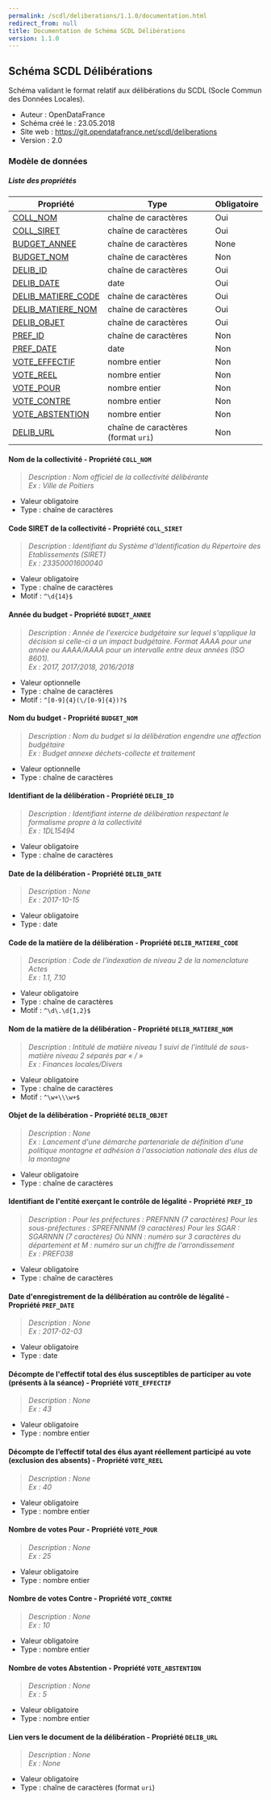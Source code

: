 ```yaml
---
permalink: /scdl/deliberations/1.1.0/documentation.html
redirect_from: null
title: Documentation de Schéma SCDL Délibérations
version: 1.1.0
---
```


## Schéma SCDL Délibérations

Schéma validant le format relatif aux délibérations du SCDL (Socle Commun des Données Locales).

- Auteur : OpenDataFrance
- Schéma créé le : 23.05.2018
- Site web : https://git.opendatafrance.net/scdl/deliberations
- Version : 2.0

### Modèle de données


##### Liste des propriétés

| Propriété | Type | Obligatoire |
| -- | -- | -- |
| [COLL_NOM](#nom-de-la-collectivité---propriété-coll_nom) | chaîne de caractères  | Oui |
| [COLL_SIRET](#code-siret-de-la-collectivité---propriété-coll_siret) | chaîne de caractères  | Oui |
| [BUDGET_ANNEE](#année-du-budget---propriété-budget_annee) | chaîne de caractères  | None |
| [BUDGET_NOM](#nom-du-budget---propriété-budget_nom) | chaîne de caractères  | Non |
| [DELIB_ID](#identifiant-de-la-délibération---propriété-delib_id) | chaîne de caractères  | Oui |
| [DELIB_DATE](#date-de-la-délibération---propriété-delib_date) | date  | Oui |
| [DELIB_MATIERE_CODE](#code-de-la-matière-de-la-délibération---propriété-delib_matiere_code) | chaîne de caractères  | Oui |
| [DELIB_MATIERE_NOM](#nom-de-la-matière-de-la-délibération---propriété-delib_matiere_nom) | chaîne de caractères  | Oui |
| [DELIB_OBJET](#objet-de-la-délibération---propriété-delib_objet) | chaîne de caractères  | Oui |
| [PREF_ID](#identifiant-de-l'entité-exerçant-le-contrôle-de-légalité---propriété-pref_id) | chaîne de caractères  | Non |
| [PREF_DATE](#date-d'enregistrement-de-la-délibération-au-contrôle-de-légalité---propriété-pref_date) | date  | Non |
| [VOTE_EFFECTIF](#décompte-de-l'effectif-total-des-élus-susceptibles-de-participer-au-vote-(présents-à-la-séance)---propriété-vote_effectif) | nombre entier  | Non |
| [VOTE_REEL](#décompte-de-l’effectif-total-des-élus-ayant-réellement-participé-au-vote-(exclusion-des-absents)---propriété-vote_reel) | nombre entier  | Non |
| [VOTE_POUR](#nombre-de-votes-pour---propriété-vote_pour) | nombre entier  | Non |
| [VOTE_CONTRE](#nombre-de-votes-contre---propriété-vote_contre) | nombre entier  | Non |
| [VOTE_ABSTENTION](#nombre-de-votes-abstention---propriété-vote_abstention) | nombre entier  | Non |
| [DELIB_URL](#lien-vers-le-document-de-la-délibération---propriété-delib_url) | chaîne de caractères (format `uri`) | Non |

#### Nom de la collectivité - Propriété `COLL_NOM`

> *Description : Nom officiel de la collectivité délibérante<br/>Ex : Ville de Poitiers*
- Valeur obligatoire
- Type : chaîne de caractères

#### Code SIRET de la collectivité - Propriété `COLL_SIRET`

> *Description : Identifiant du Système d'Identification du Répertoire des Etablissements (SIRET)<br/>Ex : 23350001600040*
- Valeur obligatoire
- Type : chaîne de caractères
- Motif : `^\d{14}$`

#### Année du budget - Propriété `BUDGET_ANNEE`

> *Description : Année de l'exercice budgétaire sur lequel s'applique la décision si celle-ci a un impact budgétaire. Format AAAA pour une année ou AAAA/AAAA pour un intervalle entre deux années (ISO 8601).<br/>Ex : 2017, 2017/2018, 2016/2018*
- Valeur optionnelle
- Type : chaîne de caractères
- Motif : `^[0-9]{4}(\/[0-9]{4})?$`

#### Nom du budget - Propriété `BUDGET_NOM`

> *Description : Nom du budget si la délibération engendre une affection budgétaire<br/>Ex : Budget annexe déchets-collecte et traitement*
- Valeur optionnelle
- Type : chaîne de caractères

#### Identifiant de la délibération - Propriété `DELIB_ID`

> *Description : Identifiant interne de délibération respectant le formalisme propre à la collectivité<br/>Ex : 1DL15494*
- Valeur obligatoire
- Type : chaîne de caractères

#### Date de la délibération - Propriété `DELIB_DATE`

> *Description : None<br/>Ex : 2017-10-15*
- Valeur obligatoire
- Type : date

#### Code de la matière de la délibération - Propriété `DELIB_MATIERE_CODE`

> *Description : Code de l'indexation de niveau 2 de la nomenclature Actes<br/>Ex : 1.1, 7.10*
- Valeur obligatoire
- Type : chaîne de caractères
- Motif : `^\d\.\d{1,2}$`

#### Nom de la matière de la délibération - Propriété `DELIB_MATIERE_NOM`

> *Description : Intitulé de matière niveau 1 suivi de l'intitulé de sous-matière niveau 2 séparés par « / »<br/>Ex : Finances locales/Divers*
- Valeur obligatoire
- Type : chaîne de caractères
- Motif : `^\w+\\\w+$`

#### Objet de la délibération - Propriété `DELIB_OBJET`

> *Description : None<br/>Ex : Lancement d'une démarche partenariale de définition d'une politique montagne et adhésion à l'association nationale des élus de la montagne*
- Valeur obligatoire
- Type : chaîne de caractères

#### Identifiant de l'entité exerçant le contrôle de légalité - Propriété `PREF_ID`

> *Description : Pour les préfectures : PREFNNN (7 caractères)
Pour les sous-préfectures : SPREFNNNM (9 caractères)
Pour les SGAR : SGARNNN (7 caractères)
Où NNN : numéro sur 3 caractères du département et M : numéro sur un chiffre de l'arrondissement<br/>Ex : PREF038*
- Valeur obligatoire
- Type : chaîne de caractères

#### Date d'enregistrement de la délibération au contrôle de légalité - Propriété `PREF_DATE`

> *Description : None<br/>Ex : 2017-02-03*
- Valeur obligatoire
- Type : date

#### Décompte de l'effectif total des élus susceptibles de participer au vote (présents à la séance) - Propriété `VOTE_EFFECTIF`

> *Description : None<br/>Ex : 43*
- Valeur obligatoire
- Type : nombre entier

#### Décompte de l’effectif total des élus ayant réellement participé au vote (exclusion des absents) - Propriété `VOTE_REEL`

> *Description : None<br/>Ex : 40*
- Valeur obligatoire
- Type : nombre entier

#### Nombre de votes Pour - Propriété `VOTE_POUR`

> *Description : None<br/>Ex : 25*
- Valeur obligatoire
- Type : nombre entier

#### Nombre de votes Contre - Propriété `VOTE_CONTRE`

> *Description : None<br/>Ex : 10*
- Valeur obligatoire
- Type : nombre entier

#### Nombre de votes Abstention - Propriété `VOTE_ABSTENTION`

> *Description : None<br/>Ex : 5*
- Valeur obligatoire
- Type : nombre entier

#### Lien vers le document de la délibération - Propriété `DELIB_URL`

> *Description : None<br/>Ex : None*
- Valeur obligatoire
- Type : chaîne de caractères (format `uri`)